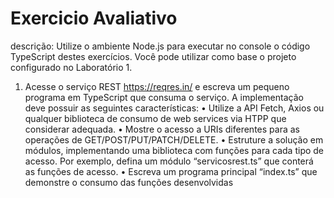 # Exercicio Avaliativo
descrição:
Utilize o ambiente Node.js para executar no console o código TypeScript destes exercícios. Você pode utilizar como base o projeto configurado no Laboratório 1. 
1. Acesse o serviço REST https://reqres.in/ e escreva um pequeno programa em TypeScript que consuma o serviço. A implementação deve possuir as seguintes características:
   • Utilize a API Fetch, Axios ou qualquer biblioteca de consumo de web services via HTPP que considerar adequada.
   • Mostre o acesso a URIs diferentes para as operações de GET/POST/PUT/PATCH/DELETE.
   • Estruture a solução em módulos, implementando uma biblioteca com funções para cada tipo de acesso. Por exemplo, defina um módulo “servicosrest.ts” que conterá as funções de acesso.
   • Escreva um programa principal “index.ts” que demonstre o consumo das funções desenvolvidas
